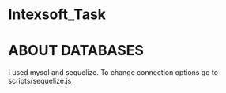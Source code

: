 # Intexsoft_Task
# ABOUT DATABASES
I used mysql and sequelize.
To change  connection options go to scripts/sequelize.js